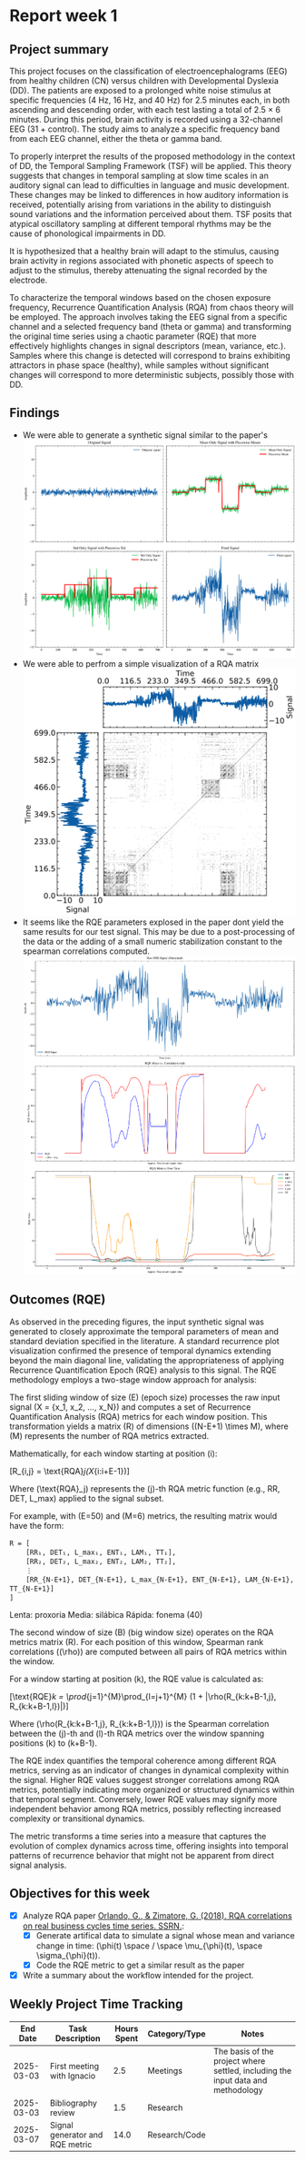 # Report week 1

## Project summary

This project focuses on the classification of electroencephalograms (EEG) from healthy children (CN) versus children with Developmental Dyslexia (DD). The patients are exposed to a prolonged white noise stimulus at specific frequencies (4 Hz, 16 Hz, and 40 Hz) for 2.5 minutes each, in both ascending and descending order, with each test lasting a total of 2.5 × 6 minutes. During this period, brain activity is recorded using a 32-channel EEG (31 + control). The study aims to analyze a specific frequency band from each EEG channel, either the theta or gamma band.

To properly interpret the results of the proposed methodology in the context of DD, the Temporal Sampling Framework (TSF) will be applied. This theory suggests that changes in temporal sampling at slow time scales in an auditory signal can lead to difficulties in language and music development. These changes may be linked to differences in how auditory information is received, potentially arising from variations in the ability to distinguish sound variations and the information perceived about them. TSF posits that atypical oscillatory sampling at different temporal rhythms may be the cause of phonological impairments in DD.

It is hypothesized that a healthy brain will adapt to the stimulus, causing brain activity in regions associated with phonetic aspects of speech to adjust to the stimulus, thereby attenuating the signal recorded by the electrode.

To characterize the temporal windows based on the chosen exposure frequency, Recurrence Quantification Analysis (RQA) from chaos theory will be employed. The approach involves taking the EEG signal from a specific channel and a selected frequency band (theta or gamma) and transforming the original time series using a chaotic parameter (RQE) that more effectively highlights changes in signal descriptors (mean, variance, etc.). Samples where this change is detected will correspond to brains exhibiting attractors in phase space (healthy), while samples without significant changes will correspond to more deterministic subjects, possibly those with DD.

## Findings

- We were able to generate a synthetic signal similar to the paper's
![figure](../assets/signal_generation/panel.svg)
- We were able to perfrom a simple visualization of a RQA matrix
![figure](../assets/rqe/rqa_plot.svg)
- It seems like the RQE parameters explosed in the paper dont yield the same results for our test signal. This may be due to a post-processing of the data or the adding of a small numeric stabilization constant to the spearman correlations computed.
![figure](../assets/rqe/rqe_analysis.svg)

## Outcomes (RQE)

As observed in the preceding figures, the input synthetic signal was generated to closely approximate the temporal parameters of mean and standard deviation specified in the literature. A standard recurrence plot visualization confirmed the presence of temporal dynamics extending beyond the main diagonal line, validating the appropriateness of applying Recurrence Quantification Epoch (RQE) analysis to this signal. The RQE methodology employs a two-stage window approach for analysis:

The first sliding window of size \(E\) (epoch size) processes the raw input signal \(X = \{x_1, x_2, ..., x_N\}\) and computes a set of Recurrence Quantification Analysis (RQA) metrics for each window position. This transformation yields a matrix \(R\) of dimensions \((N-E+1) \times M\), where \(M\) represents the number of RQA metrics extracted.

Mathematically, for each window starting at position \(i\):

\[R_{i,j} = \text{RQA}_j(X_{i:i+E-1})\]

Where \(\text{RQA}_j\) represents the \(j\)-th RQA metric function (e.g., RR, DET, L_max) applied to the signal subset.

For example, with \(E=50\) and \(M=6\) metrics, the resulting matrix would have the form:

```
R = [
    [RR₁, DET₁, L_max₁, ENT₁, LAM₁, TT₁],
    [RR₂, DET₂, L_max₂, ENT₂, LAM₂, TT₂],
    ⋮
    [RR_{N-E+1}, DET_{N-E+1}, L_max_{N-E+1}, ENT_{N-E+1}, LAM_{N-E+1}, TT_{N-E+1}]
]
```

Lenta: proxoria 
Media: silábica 
Rápida: fonema (40)

The second window of size \(B\) (big window size) operates on the RQA metrics matrix \(R\). For each position of this window, Spearman rank correlations (\(\rho\)) are computed between all pairs of RQA metrics within the window.

For a window starting at position \(k\), the RQE value is calculated as:

\[\text{RQE}_k = \prod_{j=1}^{M}\prod_{l=j+1}^{M} (1 + |\rho(R_{k:k+B-1,j}, R_{k:k+B-1,l})|)\]

Where \(\rho(R_{k:k+B-1,j}, R_{k:k+B-1,l})\) is the Spearman correlation between the \(j\)-th and \(l\)-th RQA metrics over the window spanning positions \(k\) to \(k+B-1\).


The RQE index quantifies the temporal coherence among different RQA metrics, serving as an indicator of changes in dynamical complexity within the signal. Higher RQE values suggest stronger correlations among RQA metrics, potentially indicating more organized or structured dynamics within that temporal segment. Conversely, lower RQE values may signify more independent behavior among RQA metrics, possibly reflecting increased complexity or transitional dynamics.

The metric transforms a time series into a measure that captures the evolution of complex dynamics across time, offering insights into temporal patterns of recurrence behavior that might not be apparent from direct signal analysis.

## Objectives for this week

- [X] Analyze RQA paper [Orlando, G., & Zimatore, G. (2018). RQA correlations on real business cycles time series. SSRN.](https://d1wqtxts1xzle7.cloudfront.net/70687546/0035-0041-libre.pdf?1636043587=&response-content-disposition=inline%3B+filename%3DRQA_correlations_on_real_business_cycles.pdf&Expires=1741034001&Signature=JjT~qvESm9uqVV2j-EEMqEvIa~wGZxN71NPq8laB2uUZUGfJdjj~J7XsR5j2MVdeDRaDCbaLZ3YUS~2TzKEFreurwGI2H~fdaqpPO-6g~m47ggITqVO~L-v1toLR4BHeZbi0vWskVRvO8yH1hAJn~XtmPsGZhDu5HqYMWxAB6ynScWboyLoZVS5PZU8yPYPXTx45m9r5Kvm7sjf95YqIvckKu0Cj9rIUIt5ggSuUcXgzSdTji-osrHnJ-pE7IkTEAg~UuHhsNEYN8eqwwsNJ3eotpjbl-oozxY7lL6GuNFBJhysXz7nxxytf1iXKgRXnbnsjRNjvBXoiEa8hBSKAnQ__&Key-Pair-Id=APKAJLOHF5GGSLRBV4ZA):
  - [X] Generate artifical data to simulate a signal whose mean and variance change in time: \(\phi(t) \space / \space \mu_{\phi}(t), \space \sigma_{\phi}(t)\).
  - [X] Code the RQE metric to get a similar result as the paper
- [X] Write a summary about the workflow intended for the project.

## Weekly Project Time Tracking

| End Date       | Task Description            | Hours Spent | Category/Type | Notes |
|------------|----------------------------|------------|--------------|-------|
| 2025-03-03 | First meeting with Ignacio      | 2.5        | Meetings | The basis of the project where settled, including the input data and methodology |
| 2025-03-03 | Bibliography review             | 1.5        | Research              |       |
| 2025-03-07 | Signal generator and RQE metric | 14.0        | Research/Code              |       |
